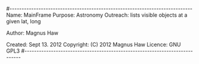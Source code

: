 #----------------------------------------------------------------------------
 Name:         MainFrame
 Purpose:      Astronomy Outreach: lists visible objects at a given lat, long

 Author:       Magnus Haw

 Created:      Sept 13. 2012
 Copyright:    (C) 2012 Magnus Haw
 Licence:      GNU GPL3
#----------------------------------------------------------------------------

